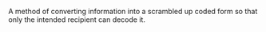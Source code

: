 A method of converting information into a scrambled up coded form so that only the intended recipient can decode it.
